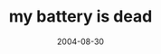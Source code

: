 ---
layout: base.njk
title : 'my battery is dead' 
view_title : 'my battery is dead' 
year : '2004' 
date : '2004-08-30' 
img_file : '/drawing/mybatteryisdead.png' 
html_file : 'mybatteryisdead' 
next_html : 'iamnotworriedtoday.html' 
year_order : '154' 
permalink : "title/{{html_file}}.html"
---